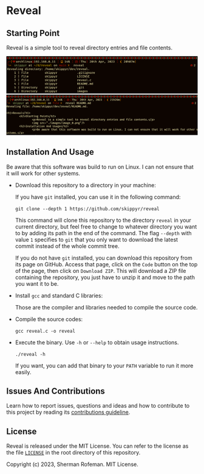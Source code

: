 <h1>Reveal</h1>
	<h2>Starting Point</h2>
		<p>Reveal is a simple tool to reveal directory entries and file contents.</p>
		<img src="./images/image_0.png"/>
		<img src="./images/image_1.png"/>
	<h2>Installation And Usage</h2>
		<p>Be aware that this software was build to run on Linux. I can not ensure that it will work for other systems.</p>
		<ul>
			<li>Download this repository to a directory in your machine:</li>
			<p>If you have <code>git</code> installed, you can use it in the following command:</p>
			<pre><code>git clone --depth 1 https://github.com/skippyr/reveal</code></pre>
			<p>This command will clone this repository to the directory <code>reveal</code> in your current directory, but feel free to change to whatever directory you want to by adding its path in the end of the command. The flag <code>--depth</code> with value <code>1</code> specifies to <code>git</code> that you only want to download the latest commit instead of the whole commit tree.</p>
			<p>If you do not have <code>git</code> installed, you can download this repository from its page on GitHub. Access that page, click on the <code>Code</code> button on the top of the page, then click on <code>Download ZIP</code>. This will download a ZIP file containing the repository, you just have to unzip it and move to the path you want it to be.</p>
			<li>Install <code>gcc</code> and standard C libraries:</li>
			<p>Those are the compiler and libraries needed to compile the source code.</p>
			<li>Compile the source codes:</li>
			<pre><code>gcc reveal.c -o reveal</code></pre>
			<li>Execute the binary. Use <code>-h</code> or <code>--help</code> to obtain usage instructions.</li>
			<pre><code>./reveal -h</code></pre>
			<p>If you want, you can add that binary to your <code>PATH</code> variable to run it more easily.</p>
		</ul>
	<h2>Issues And Contributions</h2>
		<p>Learn how to report issues, questions and ideas and how to contribute to this project by reading its <a href="https://skippyr.github.io/materials/pages/contributions_guideline.html">contributions guideline</a>.</p>
	<h2>License</h2>
		<p>Reveal is released under the MIT License. You can refer to the license as the file <code><a href="https://github.com/skippyr/reveal/blob/main/LICENSE">LICENSE</a></code> in the root directory of this repository.</p>
		<p>Copyright (c) 2023, Sherman Rofeman. MIT License.</p>

